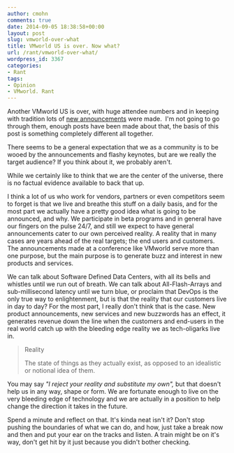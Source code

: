 ```yaml
---
author: cmohn
comments: true
date: 2014-09-05 18:38:58+00:00
layout: post
slug: vmworld-over-what
title: VMworld US is over. Now what?
url: /rant/vmworld-over-what/
wordpress_id: 3367
categories:
- Rant
tags:
- Opinion
- VMworld. Rant
---
```


Another VMworld US is over, with huge attendee numbers and in keeping with tradition lots of [new announcements](http://www.viktorious.nl/2014/09/01/vmworld-2014-announcements/) were made.  I'm not going to go through them, enough posts have been made about that, the basis of this post is something completely different all together.

There seems to be a general expectation that we as a community is to be wooed by the announcements and flashy keynotes, but are we really the target audience? If you think about it, we probably aren't.
<!--more-->

While we certainly like to think that we are the center of the universe, there is no factual evidence available to back that up.

I think a lot of us who work for vendors, partners or even competitors seem to forget is that we live and breathe this stuff on a daily basis, and for the most part we actually have a pretty good idea what is going to be announced, and why. We participate in beta programs and in general have our fingers on the pulse 24/7, and still we expect to have general announcements cater to our own perceived reality. A reality that in many cases are years ahead of the real targets; the end users and customers. The announcements made at a conference like VMworld serve more than one purpose, but the main purpose is to generate buzz and interest in new products and services.

We can talk about Software Defined Data Centers, with all its bells and whistles until we run out of breath. We can talk about All-Flash-Arrays and sub-millisecond latency until we turn blue, or proclaim that DevOps is the only true way to enlightenment, but is that the reality that our customers live in day to day? For the most part, I really don't think that is the case. New product announcements, new services and new buzzwords has an effect, it generates revenue down the line when the customers and end-users in the real world catch up with the bleeding edge reality we as tech-oligarks live in.



<blockquote>Reality<br/>


The state of things as they actually exist, as opposed to an idealistic or notional idea of them.</blockquote>



You may say _"I reject your reality and substitute my own",_ but that doesn't help us in any way, shape or form. We are fortunate enough to live on the very bleeding edge of technology and we are actually in a position to help change the direction it takes in the future.

Spend a minute and reflect on that. It's kinda neat isn't it? Don't stop pushing the boundaries of what we can do, and how, just take a break now and then and put your ear on the tracks and listen. A train might be on it's way, don't get hit by it just because you didn't bother checking.

